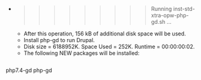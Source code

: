 * >>>>>>>>> Running inst-std-xtra-opw-php-gd.sh ...
  * After this operation, 156 kB of additional disk space will be used.
  * Install php-gd to run Drupal.
  * Disk size = 6188952K. Space Used = 252K. Runtime = 00:00:00:02.
  * The following NEW packages will be installed:
  ```bash
php7.4-gd php-gd
  ```
